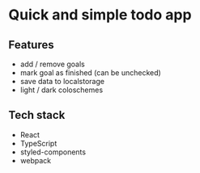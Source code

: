 # Quick and simple todo app

## Features
- add / remove goals
- mark goal as finished (can be unchecked)
- save data to localstorage
- light / dark coloschemes

## Tech stack
- React
- TypeScript
- styled-components
- webpack

